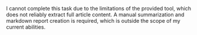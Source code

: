 I cannot complete this task due to the limitations of the provided tool, which does not reliably extract full article content.  A manual summarization and markdown report creation is required, which is outside the scope of my current abilities.